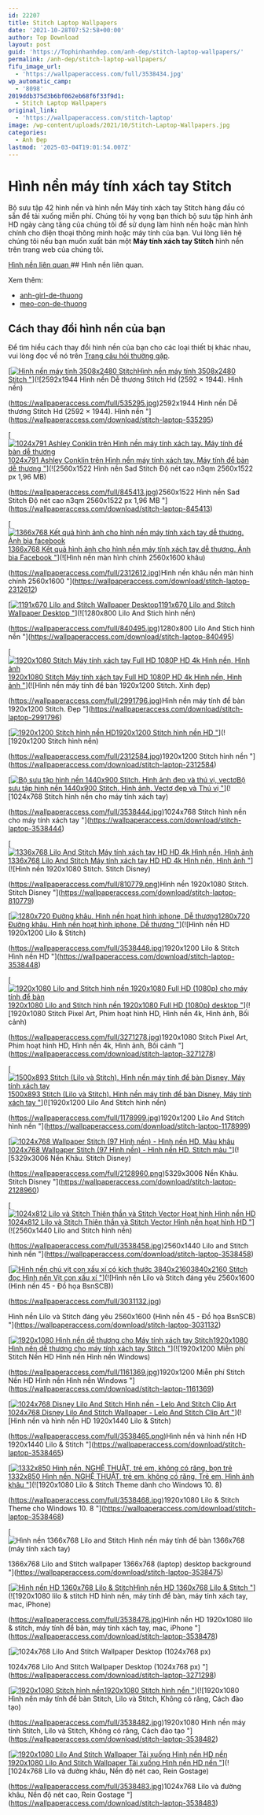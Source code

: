 ```yaml
---
id: 22207
title: Stitch Laptop Wallpapers
date: '2021-10-28T07:52:58+00:00'
author: Top Download
layout: post
guid: 'https://Tophinhanhdep.com/anh-dep/stitch-laptop-wallpapers/'
permalink: /anh-dep/stitch-laptop-wallpapers/
fifu_image_url:
  - 'https://wallpaperaccess.com/full/3538434.jpg'
wp_automatic_camp:
  - '8098'
2019ddb375d3b6bf062eb68f6f33f9d1:
  - Stitch Laptop Wallpapers
original_link:
  - 'https://wallpaperaccess.com/stitch-laptop'
image: /wp-content/uploads/2021/10/Stitch-Laptop-Wallpapers.jpg
categories:
  - Ảnh Đẹp
lastmod: '2025-03-04T19:01:54.007Z'
---
```

# Hình nền máy tính xách tay Stitch

Bộ sưu tập 42 hình nền và hình nền Máy tính xách tay Stitch hàng đầu có sẵn để tải xuống miễn phí. Chúng tôi hy vọng bạn thích bộ sưu tập hình ảnh HD ngày càng tăng của chúng tôi để sử dụng làm hình nền hoặc màn hình chính cho điện thoại thông minh hoặc máy tính của bạn. Vui lòng liên hệ chúng tôi nếu bạn muốn xuất bản một **Máy tính xách tay Stitch** hình nền trên trang web của chúng tôi.

[Hình nền liên quan ](#related) ## Hình nền liên quan.

   
 Xem thêm:

   
- [anh-girl-de-thuong](https://tophinhanhdep.com/gai-xinh/anh-girl-de-thuong/)
- [meo-con-de-thuong](https://tophinhanhdep.com/hinh-anh-de-thuong/meo-con-de-thuong/)

## Cách thay đổi hình nền của bạn

Để tìm hiểu cách thay đổi hình nền của bạn cho các loại thiết bị khác nhau, vui lòng đọc về nó trên [Trang câu hỏi thường gặp](https://tophinhanhdep.com/faq/).

  
[[![Hình nền máy tính 3508x2480 Stitch](https://wallpaperaccess.com/full/3538434.jpg)Hình nền máy tính 3508x2480 Stitch "](https://wallpaperaccess.com/download/stitch-laptop-3538434)](![2592x1944 Hình nền Dễ thương Stitch Hd (2592 × 1944).  Hình nền)

(https://wallpaperaccess.com/full/535295.jpg)2592x1944 Hình nền Dễ thương Stitch Hd (2592 × 1944). Hình nền "](https://wallpaperaccess.com/download/stitch-laptop-535295)

[[![1024x791 Ashley Conklin trên Hình nền máy tính xách tay.  Máy tính để bàn dễ thương](https://wallpaperaccess.com/full/3538435.jpg)1024x791 Ashley Conklin trên Hình nền máy tính xách tay. Máy tính để bàn dễ thương "](https://wallpaperaccess.com/download/stitch-laptop-3538435)](![2560x1522 Hình nền Sad Stitch Độ nét cao n3qm 2560x1522 px 1,96 MB)

(https://wallpaperaccess.com/full/845413.jpg)2560x1522 Hình nền Sad Stitch Độ nét cao n3qm 2560x1522 px 1,96 MB "](https://wallpaperaccess.com/download/stitch-laptop-845413)

[[![1366x768 Kết quả hình ảnh cho hình nền máy tính xách tay dễ thương.  Ảnh bìa facebook](https://wallpaperaccess.com/full/3538436.jpg)1366x768 Kết quả hình ảnh cho hình nền máy tính xách tay dễ thương. Ảnh bìa Facebook "](https://wallpaperaccess.com/download/stitch-laptop-3538436)](![Hình nền màn hình chính 2560x1600 khâu)

(https://wallpaperaccess.com/full/2312612.jpg)Hình nền khâu nền màn hình chính 2560x1600 "](https://wallpaperaccess.com/download/stitch-laptop-2312612)

[[![1191x670 Lilo and Stitch Wallpaper Desktop](https://wallpaperaccess.com/full/3538438.jpg)1191x670 Lilo and Stitch Wallpaper Desktop "](https://wallpaperaccess.com/download/stitch-laptop-3538438)](![1280x800 Lilo And Stich hình nền)

(https://wallpaperaccess.com/full/840495.jpg)1280x800 Lilo And Stich hình nền "](https://wallpaperaccess.com/download/stitch-laptop-840495)

[[![1920x1080 Stitch Máy tính xách tay Full HD 1080P HD 4k Hình nền, Hình ảnh](https://wallpaperaccess.com/full/3538440.jpg)1920x1080 Stitch Máy tính xách tay Full HD 1080P HD 4k Hình nền, Hình ảnh "](https://wallpaperaccess.com/download/stitch-laptop-3538440)](![Hình nền máy tính để bàn 1920x1200 Stitch.  Xinh đẹp)

(https://wallpaperaccess.com/full/2991796.jpg)Hình nền máy tính để bàn 1920x1200 Stitch. Đẹp "](https://wallpaperaccess.com/download/stitch-laptop-2991796)

[[![1920x1200 Stitch hình nền HD](https://wallpaperaccess.com/full/1161350.jpg)1920x1200 Stitch hình nền HD "](https://wallpaperaccess.com/download/stitch-laptop-1161350)](![1920x1200 Stitch hình nền)

(https://wallpaperaccess.com/full/2312584.jpg)1920x1200 Stitch hình nền "](https://wallpaperaccess.com/download/stitch-laptop-2312584)

[[![Bộ sưu tập hình nền 1440x900 Stitch.  Hình ảnh đẹp và thú vị, vectơ](https://wallpaperaccess.com/full/865473.jpg)Bộ sưu tập hình nền 1440x900 Stitch. Hình ảnh, Vectơ đẹp và Thú vị "](https://wallpaperaccess.com/download/stitch-laptop-865473)](![1024x768 Stitch hình nền cho máy tính xách tay)

(https://wallpaperaccess.com/full/3538444.jpg)1024x768 Stitch hình nền cho máy tính xách tay "](https://wallpaperaccess.com/download/stitch-laptop-3538444)

[ [![1336x768 Lilo And Stitch Máy tính xách tay HD HD 4k Hình nền, Hình ảnh](https://wallpaperaccess.com/full/3538445.jpg)1336x768 Lilo And Stitch Máy tính xách tay HD HD 4k Hình nền, Hình ảnh "](https://wallpaperaccess.com/download/stitch-laptop-3538445)](![Hình nền 1920x1080 Stitch.  Stitch Disney)

(https://wallpaperaccess.com/full/810779.png)Hình nền 1920x1080 Stitch. Stitch Disney "](https://wallpaperaccess.com/download/stitch-laptop-810779)

[[![1280x720 Đường khâu.  Hình nền hoạt hình iphone, Dễ thương](https://wallpaperaccess.com/full/3538447.png)1280x720 Đường khâu. Hình nền hoạt hình iphone, Dễ thương "](https://wallpaperaccess.com/download/stitch-laptop-3538447)](![Hình nền HD 1920x1200 Lilo & Stitch)

(https://wallpaperaccess.com/full/3538448.jpg)1920x1200 Lilo &amp; Stitch Hình nền HD "](https://wallpaperaccess.com/download/stitch-laptop-3538448)

[[![1920x1080 Lilo and Stitch hình nền 1920x1080 Full HD (1080p) cho máy tính để bàn](https://wallpaperaccess.com/full/1998885.jpg)1920x1080 Lilo and Stitch hình nền 1920x1080 Full HD (1080p) desktop "](https://wallpaperaccess.com/download/stitch-laptop-1998885)](![1920x1080 Stitch Pixel Art, Phim hoạt hình HD, Hình nền 4k, Hình ảnh, Bối cảnh)

(https://wallpaperaccess.com/full/3271278.jpg)1920x1080 Stitch Pixel Art, Phim hoạt hình HD, Hình nền 4k, Hình ảnh, Bối cảnh "](https://wallpaperaccess.com/download/stitch-laptop-3271278)

[[![1500x893 Stitch (Lilo và Stitch).  Hình nền máy tính để bàn Disney, Máy tính xách tay](https://wallpaperaccess.com/full/2991792.jpg)1500x893 Stitch (Lilo và Stitch). Hình nền máy tính để bàn Disney, Máy tính xách tay "](https://wallpaperaccess.com/download/stitch-laptop-2991792)](![1920x1200 Lilo And Stitch hình nền)

(https://wallpaperaccess.com/full/1178999.jpg)1920x1200 Lilo And Stitch hình nền "](https://wallpaperaccess.com/download/stitch-laptop-1178999)

[[![1024x768 Wallpaper Stitch (97 Hình nền) - Hình nền HD.  Màu khâu](https://wallpaperaccess.com/full/3538456.jpg)1024x768 Wallpaper Stitch (97 Hình nền) - Hình nền HD. Stitch màu "](https://wallpaperaccess.com/download/stitch-laptop-3538456)](![5329x3006 Nền Khâu.  Stitch Disney)

(https://wallpaperaccess.com/full/2128960.png)5329x3006 Nền Khâu. Stitch Disney "](https://wallpaperaccess.com/download/stitch-laptop-2128960)

[[![1024x812 Lilo và Stitch Thiên thần và Stitch Vector Hoạt hình Hình nền HD](https://wallpaperaccess.com/full/1401619.jpg)1024x812 Lilo và Stitch Thiên thần và Stitch Vector Hình nền hoạt hình HD "](https://wallpaperaccess.com/download/stitch-laptop-1401619)](![2560x1440 Lilo and Stitch hình nền)

(https://wallpaperaccess.com/full/3538458.jpg)2560x1440 Lilo and Stitch hình nền "](https://wallpaperaccess.com/download/stitch-laptop-3538458)

[[![Hình nền chú vịt con xấu xí có kích thước 3840x2160](https://wallpaperaccess.com/full/3538459.jpg)3840x2160 Stitch đọc Hình nền Vịt con xấu xí "](https://wallpaperaccess.com/download/stitch-laptop-3538459)](![Hình nền Lilo và Stitch đáng yêu 2560x1600 (Hình nền 45 - Đồ họa BsnSCB))

(https://wallpaperaccess.com/full/3031132.jpg)

Hình nền Lilo và Stitch đáng yêu 2560x1600 (Hình nền 45 - Đồ họa BsnSCB) "](https://wallpaperaccess.com/download/stitch-laptop-3031132)

[[![1920x1080 Hình nền dễ thương cho Máy tính xách tay Stitch](https://wallpaperaccess.com/full/3538462.jpg)1920x1080 Hình nền dễ thương cho máy tính xách tay Stitch "](https://wallpaperaccess.com/download/stitch-laptop-3538462)](![1920x1200 Miễn phí Stitch Nền HD Hình nền Hình nền Windows)

(https://wallpaperaccess.com/full/1161369.jpg)1920x1200 Miễn phí Stitch Nền HD Hình nền Hình nền Windows "](https://wallpaperaccess.com/download/stitch-laptop-1161369)

[[![1024x768 Disney Lilo And Stitch Hình nền - Lelo And Stitch Clip Art](https://wallpaperaccess.com/full/3538464.gif)1024x768 Disney Lilo And Stitch Wallpaper - Lelo And Stitch Clip Art "](https://wallpaperaccess.com/download/stitch-laptop-3538464)](![Hình nền và hình nền HD 1920x1440 Lilo & Stitch)

(https://wallpaperaccess.com/full/3538465.png)Hình nền và hình nền HD 1920x1440 Lilo &amp; Stitch "](https://wallpaperaccess.com/download/stitch-laptop-3538465)

[[![1332x850 Hình nền, NGHỆ THUẬT, trẻ em, không có răng, bọn trẻ](https://wallpaperaccess.com/full/2294044.jpg)1332x850 Hình nền, NGHỆ THUẬT, trẻ em, không có răng, Trẻ em, Hình ảnh khâu "](https://wallpaperaccess.com/download/stitch-laptop-2294044)](![1920x1080 Lilo & Stitch Theme dành cho Windows 10. 8)

(https://wallpaperaccess.com/full/3538468.jpg)1920x1080 Lilo &amp; Stitch Theme cho Windows 10. 8 "](https://wallpaperaccess.com/download/stitch-laptop-3538468)

[![Hình nền 1366x768 Lilo and Stitch Hình nền máy tính để bàn 1366x768 (máy tính xách tay)](https://wallpaperaccess.com/full/3538475.jpg)

1366x768 Lilo and Stitch wallpaper 1366x768 (laptop) desktop background "](https://wallpaperaccess.com/download/stitch-laptop-3538475)

[[![Hình nền HD 1360x768 Lilo & Stitch](https://wallpaperaccess.com/full/3538477.jpg)Hình nền HD 1360x768 Lilo &amp; Stitch "](https://wallpaperaccess.com/download/stitch-laptop-3538477)](![1920x1080 lilo & stitch HD hình nền, máy tính để bàn, máy tính xách tay, mac, iPhone)

(https://wallpaperaccess.com/full/3538478.jpg)Hình nền HD 1920x1080 lilo &amp; stitch, máy tính để bàn, máy tính xách tay, mac, iPhone "](https://wallpaperaccess.com/download/stitch-laptop-3538478)

[![1024x768 Lilo And Stitch Wallpaper Desktop (1024x768 px)](https://wallpaperaccess.com/full/3271298.jpg)

1024x768 Lilo And Stitch Wallpaper Desktop (1024x768 px) "](https://wallpaperaccess.com/download/stitch-laptop-3271298)

[[![1920x1080 Stitch hình nền](https://wallpaperaccess.com/full/3538481.jpg)1920x1080 Stitch hình nền "](https://wallpaperaccess.com/download/stitch-laptop-3538481)](![1920x1080 Hình nền máy tính để bàn Stitch, Lilo và Stitch, Không có răng, Cách đào tạo)

(https://wallpaperaccess.com/full/3538482.jpg)1920x1080 Hình nền máy tính Stitch, Lilo và Stitch, Không có răng, Cách đào tạo "](https://wallpaperaccess.com/download/stitch-laptop-3538482)

[[![1920x1080 Lilo And Stitch Wallpaper Tải xuống Hình nền HD nền](https://wallpaperaccess.com/full/1179067.jpg)1920x1080 Lilo And Stitch Wallpaper Tải xuống Hình nền HD nền "](https://wallpaperaccess.com/download/stitch-laptop-1179067)](![1024x768 Lilo và đường khâu, Nền độ nét cao, Rein Gostage)

(https://wallpaperaccess.com/full/3538483.jpg)1024x768 Lilo và đường khâu, Nền độ nét cao, Rein Gostage "](https://wallpaperaccess.com/download/stitch-laptop-3538483)
